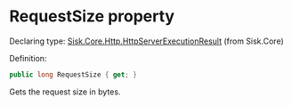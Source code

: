<!--

Copyrights 2023 Sisk Framework - CypherPotato
Published under MIT license

!!! DO NOT EDIT THIS FILE !!!
This file was generated by a tool in the Sisk package. To edit the information in this documentation,
edit the XML documentation present in the Sisk source code.

-->


# RequestSize property

Declaring type: [Sisk.Core.Http.HttpServerExecutionResult](/spec/Sisk.Core.Http.HttpServerExecutionResult.md) (from Sisk.Core)


Definition:

```cs
public long RequestSize { get; }
```

Gets the request size in bytes.

